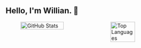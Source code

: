 ## Hello, I'm Willian. 👋

<!--
**Willian2003/Willian2003** is a ✨ _special_ ✨ repository because its `README.md` (this file) appears on your GitHub profile.

Here are some ideas to get you started:

- 🔭 I’m currently working on ...
- 🌱 I’m currently learning ...
- 👯 I’m looking to collaborate on ...
- 🤔 I’m looking for help with ...
- 💬 Ask me about ...
- 📫 How to reach me: ...
- 😄 Pronouns: ...
- ⚡ Fun fact: ...
-->
<div style="display: flex; justify-content: center;">
    <img src="https://github-readme-stats.vercel.app/api?username=Willian2003&show_icons=true&theme=transparent" alt="GitHub Stats" style="width: 48%;">
    <img src="https://github-readme-stats.vercel.app/api/top-langs/?username=Willian2003&layout=compact&theme=transparent&hide=cmake,makefile" alt="Top Languages" style="width: 36%;">
</div>
